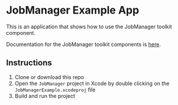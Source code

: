 # JobManager Example App

This is an application that shows how to use the JobManager toolkit component.

Documentation for the JobManager toolkit components is [here](https://developers.arcgis.com/swift/toolkit-api-reference/documentation/arcgistoolkit/jobmanager).

## Instructions

 1. Clone or download this repo
 2. Open the `JobManager` project in Xcode by double clicking on the `JobManagerExample.xcodeproj` file
 3. Build and run the project
